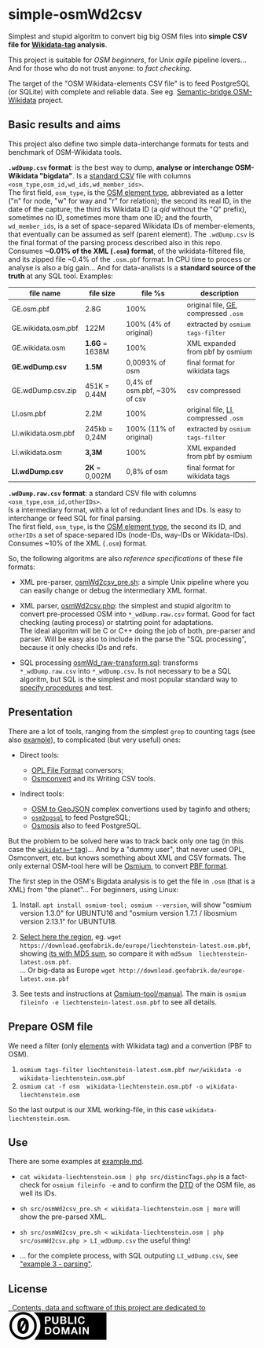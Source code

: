 # simple-osmWd2csv

Simplest and stupid algoritm to convert big big OSM files into **simple CSV file for [Wikidata-tag](https://wiki.openstreetmap.org/wiki/Key:wikidata) analysis**.

This project is suitable for *OSM beginners*, for Unix *agile* pipeline lovers... And for those who do not trust anyone: to *fact checking*.

The target of the "OSM Wikidata-elements CSV file" is to feed PostgreSQL (or SQLite) with complete and reliable data. See eg. [Semantic-bridge OSM-Wikidata](https://github.com/OSMBrasil/semantic-bridge) project.

## Basic results and aims

This project also define two simple data-interchange formats for tests and benchmark of OSM-Wikidata tools.

**`.wdDump.csv` format**: is the best way to dump, **analyse or interchange OSM-Wikidata "bigdata"**. Is a [standard CSV](https://en.wikipedia.org/wiki/Comma-separated_values) file with columns `<osm_type,osm_id,wd_ids,wd_member_ids>`. <br/>The first field, `osm_type`, is the  [OSM element type](https://wiki.openstreetmap.org/wiki/Elements), abbreviated as a letter ("n" for node, "w" for way and "r" for relation); the second its real ID, in the date of the capture; the third its Wikidata ID (a *qid* without the "Q" prefix), sometimes no ID, sometimes more tham one ID; and the fourth, `wd_member_ids`, is a set of space-separed Wikidata IDs of member-elements, that eventually can be assumed as self (parent element). The `.wdDump.csv` is the final format of the parsing process described also in this repo. <br/>Consumes **~0.01% of the XML (`.osm`) format**,  of the wikidata-filtered file, and its zipped file ~0.4% of the  `.osm.pbf` format.  In CPU time to process or analyse is also a big gain... And for data-analists is a **standard source of the truth** at any SQL tool. Examples:

file name | file size | file %s | description
----------|-----------|---------|--------
GE.osm.pbf     | 2.8G      | 100%    |original file, [GE](http://download.geofabrik.de/europe/germany.html), compressed `.osm`
GE.wikidata.osm.pbf | 122M  |100% (4% of original)| extracted by `osmium tags-filter`
GE.wikidata.osm | **1.6G** = 1638M |100% | XML expanded from pbf by osmium
**GE.wdDump.csv**       | **1.5M** | 0,0093% of osm| final format for wikidata tags
GE.wdDump.csv.zip   | 451K = 0.44M |0,4% of osm.pbf, ~30% of csv | csv compressed
LI.osm.pbf     | 2.2M      | 100%    |original file, [LI](http://download.geofabrik.de/europe/liechtenstein.html), compressed `.osm`
LI.wikidata.osm.pbf | 245kb = 0,24M |100% (11% of original)| extracted by `osmium tags-filter`
LI.wikidata.osm     | **3,3M** |100% | XML expanded from pbf by osmium
**LI.wdDump.csv**       | **2K** = 0,002M |  0,8% of osm | final format for wikidata tags

**`.wdDump.raw.csv` format**: a standard CSV file with columns `<osm_type,osm_id,otherIDs>`.  <br/>Is a intermediary format, with a lot of redundant lines and IDs. Is easy to interchange or feed SQL for final parsing.<br/>The first field, `osm_type`, is the  [OSM element type](https://wiki.openstreetmap.org/wiki/Elements), the second its ID, and `otherIDs` a set of space-separed IDs (node-IDs, way-IDs or Wikidata-IDs).<br/>Consumes ~10% of the XML (`.osm`) format.

So, the following algoritms are also *reference specifications*  of these file formats:

* XML pre-parser, [osmWd2csv_pre.sh](src/osmWd2csv_pre.sh): a simple Unix pipeline where you can easily change or  debug the intermediary XML format.

* XML parser, [osmWd2csv.php](src/osmWd2csv.php): the simplest and stupid algoritm to convert pre-processed OSM into `*_wdDump.raw.csv` format. Good for fact checking (auting process) or statrting point for adaptations.<br/>The ideal algoritm will be C or C++ doing the job of both, pre-parser and parser. Will be easy also to include in the parse the "SQL processing", because it only checks IDs and  refs.

* SQL processing [osmWd_raw-transform.sql](src/osmWd_raw-transform.sql): transforms `*_wdDump.raw.csv` into `*_wdDump.csv`. Is not necessary to be a SQL algoritm, but SQL is the  simplest and most popular standard way to [specify procedures](https://en.wikipedia.org/wiki/Formal_specification) and test.

## Presentation

There are a lot of tools, ranging from the simplest `grep` to counting tags (see also [example](example.md#example-0---grep)), to complicated (but very useful) ones:

* Direct tools:
   * [OPL File Format](https://osmcode.org/opl-file-format) conversors;
   * [Osmconvert](https://wiki.openstreetmap.org/wiki/Osmconvert#Writing_CSV_Files) and its Writing CSV tools.

* Indirect tools:
   * [OSM to GeoJSON](https://github.com/tyrasd/osmtogeojson) complex convertions used by taginfo and others;
   * [`osm2pgsql`](https://wiki.openstreetmap.org/wiki/Osm2pgsql) to feed PostgreSQL;
   * [Osmosis](https://wiki.openstreetmap.org/wiki/Osmosis) also to feed PostgreSQL.

But the problem to be solved here was to track back only one tag (in this case the [`wikidata=*` tag](https://wiki.openstreetmap.org/wiki/Wikidata))...
And by a "dummy user", that never used OPL, Osmconvert, etc. but knows something about XML and CSV formats.
The only external OSM-tool here will be [Osmium](https://osmcode.org/osmium-tool/), to convert [PBF format](https://wiki.openstreetmap.org/wiki/PBF_Format).

The first step in the OSM's Bigdata analysis is to get the file in `.osm` (that is a XML) from "the planet"... For beginners, using Linux:

1. Install. `apt install osmium-tool; osmium --version`, will show "osmium version 1.3.0" for UBUNTU16 and "osmium version 1.7.1 / libosmium version 2.13.1" for UBUNTU18.

2. [Select here the region](http://download.geofabrik.de/), eg. `wget  https://download.geofabrik.de/europe/liechtenstein-latest.osm.pbf`, showing [its with MD5 sum](https://download.geofabrik.de/europe/liechtenstein.html), so compare it with `md5sum  liechtenstein-latest.osm.pbf`.
 <br/>... Or big-data as Europe `wget http://download.geofabrik.de/europe-latest.osm.pbf`

3. See tests and instructions at [Osmium-tool/manual](https://osmcode.org/osmium-tool/manual.html#installation). The main is `osmium fileinfo -e liechtenstein-latest.osm.pbf` to see all details.

## Prepare OSM file

We need a filter (only [elements](https://wiki.openstreetmap.org/wiki/Elements) with Wikidata tag) and a convertion (PBF to OSM).

1. `osmium tags-filter liechtenstein-latest.osm.pbf nwr/wikidata -o wikidata-liechtenstein.osm.pbf`
2. `osmium cat -f osm  wikidata-liechtenstein.osm.pbf -o wikidata-liechtenstein.osm`

So the last output is our XML working-file, in this case `wikidata-liechtenstein.osm`.

## Use

There are some examples at [example.md](example.md).

* `cat wikidata-liechtenstein.osm | php src/distincTags.php` is a fact-check for `osmium fileinfo -e`  and to confirm the [DTD](https://en.wikipedia.org/wiki/Document_type_definition) of the OSM file, as well its IDs.

* `sh src/osmWd2csv_pre.sh < wikidata-liechtenstein.osm | more` will show the pre-parsed XML.  

* `sh src/osmWd2csv_pre.sh < wikidata-liechtenstein.osm | php src/osmWd2csv.php > LI_wdDump.csv` the useful thing!

* ... for the complete process, with SQL outputing `LI_wdDump.csv`, see ["example 3 - parsing"](example.md#example-3---parsing).

## License

[&#160; Contents, data and software of this project are dedicated to<br/> ![](assets/CC0-logo-200px.png) ](LICENSE.md)
